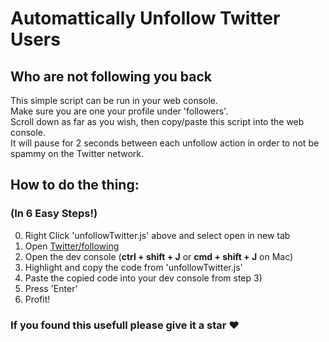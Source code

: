# Automattically Unfollow Twitter Users
## Who are not following you back
This simple script can be run in your web console.  
Make sure you are one your profile under 'followers'.  
Scroll down as far as you wish, then copy/paste this script into the web console.  
It will pause for 2 seconds between each unfollow action in order to not be spammy on the Twitter network.  
  
## How to do the thing:
### (In 6 Easy Steps!)
0. Right Click 'unfollowTwitter.js' above and select open in new tab
1. Open [Twitter/following](https://twitter.com/following)
2. Open the dev console (**ctrl + shift + J** or **cmd + shift + J** on Mac)
3. Highlight and copy the code from 'unfollowTwitter.js'
4. Paste the copied code into your dev console from step 3)
5. Press 'Enter'
6. Profit!  
  
### If you found this usefull please give it a star :heart:
